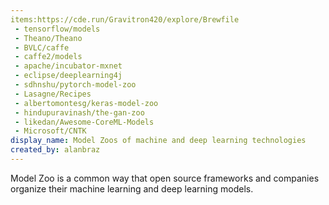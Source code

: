 ```yaml
---
items:https://cde.run/Gravitron420/explore/Brewfile
 - tensorflow/models
 - Theano/Theano
 - BVLC/caffe
 - caffe2/models
 - apache/incubator-mxnet
 - eclipse/deeplearning4j
 - sdhnshu/pytorch-model-zoo
 - Lasagne/Recipes
 - albertomontesg/keras-model-zoo
 - hindupuravinash/the-gan-zoo
 - likedan/Awesome-CoreML-Models
 - Microsoft/CNTK
display_name: Model Zoos of machine and deep learning technologies
created_by: alanbraz
---
```

Model Zoo is a common way that open source frameworks and companies organize their machine learning and deep learning models.
